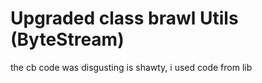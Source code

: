 # Upgraded class brawl Utils (ByteStream)
 the cb code was disgusting is shawty, i used code from lib
